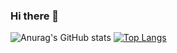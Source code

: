 ### Hi there 👋
![Anurag's GitHub stats](https://github-readme-stats.vercel.app/api?username=kmw10693&show_icons=true&theme=default)
[![Top Langs](https://github-readme-stats.vercel.app/api/top-langs/?username=kmw10693)](https://github.com/anuraghazra/github-readme-stats)
<!--
**kmw10693/kmw10693** is a ✨ _special_ ✨ repository because its `README.md` (this file) appears on your GitHub profile.

Here are some ideas to get you started:

- 🔭 I’m currently working on ...
- 🌱 I’m currently learning ...
- 👯 I’m looking to collaborate on ...
- 🤔 I’m looking for help with ...
- 💬 Ask me about ...
- 📫 How to reach me: ...
- 😄 Pronouns: ...
- ⚡ Fun fact: ...
-->

